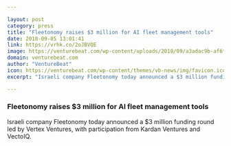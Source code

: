```yaml
---

layout: post
category: press
title: "Fleetonomy raises $3 million for AI fleet management tools"
date: 2018-09-05 13:01:41
link: https://vrhk.co/2oJBVQE
image: https://venturebeat.com/wp-content/uploads/2018/09/a3adac9b-af6f-44d8-9fd7-a35d2aeaf421.png?fit=2278%2C1282&strip=all
domain: venturebeat.com
author: "VentureBeat"
icon: https://venturebeat.com/wp-content/themes/vb-news/img/favicon.ico
excerpt: "Israeli company Fleetonomy today announced a $3 million funding round led by Vertex Ventures, with participation from Kardan Ventures and VectoIQ."

---
```


### Fleetonomy raises $3 million for AI fleet management tools

Israeli company Fleetonomy today announced a $3 million funding round led by Vertex Ventures, with participation from Kardan Ventures and VectoIQ.